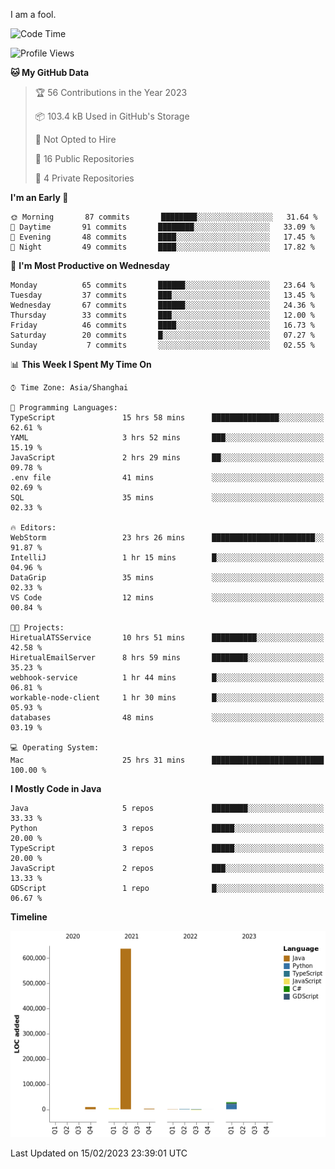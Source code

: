I am a fool.

<!--START_SECTION:waka-->
![Code Time](http://img.shields.io/badge/Code%20Time-75%20hrs%2045%20mins-blue)

![Profile Views](http://img.shields.io/badge/Profile%20Views-17-blue)

**🐱 My GitHub Data** 

> 🏆 56 Contributions in the Year 2023
 > 
> 📦 103.4 kB Used in GitHub's Storage 
 > 
> 🚫 Not Opted to Hire
 > 
> 📜 16 Public Repositories 
 > 
> 🔑 4 Private Repositories  
 > 
**I'm an Early 🐤** 

```text
🌞 Morning       87 commits       ████████░░░░░░░░░░░░░░░░░   31.64 % 
🌆 Daytime       91 commits       ████████░░░░░░░░░░░░░░░░░   33.09 % 
🌃 Evening       48 commits       ████░░░░░░░░░░░░░░░░░░░░░   17.45 % 
🌙 Night         49 commits       ████░░░░░░░░░░░░░░░░░░░░░   17.82 % 

```
📅 **I'm Most Productive on Wednesday** 

```text
Monday          65 commits       ██████░░░░░░░░░░░░░░░░░░░   23.64 % 
Tuesday         37 commits       ███░░░░░░░░░░░░░░░░░░░░░░   13.45 % 
Wednesday       67 commits       ██████░░░░░░░░░░░░░░░░░░░   24.36 % 
Thursday        33 commits       ███░░░░░░░░░░░░░░░░░░░░░░   12.00 % 
Friday          46 commits       ████░░░░░░░░░░░░░░░░░░░░░   16.73 % 
Saturday        20 commits       █░░░░░░░░░░░░░░░░░░░░░░░░   07.27 % 
Sunday           7 commits       ░░░░░░░░░░░░░░░░░░░░░░░░░   02.55 % 

```


📊 **This Week I Spent My Time On** 

```text
⌚︎ Time Zone: Asia/Shanghai

💬 Programming Languages: 
TypeScript               15 hrs 58 mins      ███████████████░░░░░░░░░░   62.61 % 
YAML                     3 hrs 52 mins       ███░░░░░░░░░░░░░░░░░░░░░░   15.19 % 
JavaScript               2 hrs 29 mins       ██░░░░░░░░░░░░░░░░░░░░░░░   09.78 % 
.env file                41 mins             ░░░░░░░░░░░░░░░░░░░░░░░░░   02.69 % 
SQL                      35 mins             ░░░░░░░░░░░░░░░░░░░░░░░░░   02.33 % 

🔥 Editors: 
WebStorm                 23 hrs 26 mins      ███████████████████████░░   91.87 % 
IntelliJ                 1 hr 15 mins        █░░░░░░░░░░░░░░░░░░░░░░░░   04.96 % 
DataGrip                 35 mins             ░░░░░░░░░░░░░░░░░░░░░░░░░   02.33 % 
VS Code                  12 mins             ░░░░░░░░░░░░░░░░░░░░░░░░░   00.84 % 

🐱‍💻 Projects: 
HiretualATSService       10 hrs 51 mins      ██████████░░░░░░░░░░░░░░░   42.58 % 
HiretualEmailServer      8 hrs 59 mins       ████████░░░░░░░░░░░░░░░░░   35.23 % 
webhook-service          1 hr 44 mins        █░░░░░░░░░░░░░░░░░░░░░░░░   06.81 % 
workable-node-client     1 hr 30 mins        █░░░░░░░░░░░░░░░░░░░░░░░░   05.93 % 
databases                48 mins             ░░░░░░░░░░░░░░░░░░░░░░░░░   03.19 % 

💻 Operating System: 
Mac                      25 hrs 31 mins      █████████████████████████   100.00 % 

```

**I Mostly Code in Java** 

```text
Java                     5 repos             ████████░░░░░░░░░░░░░░░░░   33.33 % 
Python                   3 repos             █████░░░░░░░░░░░░░░░░░░░░   20.00 % 
TypeScript               3 repos             █████░░░░░░░░░░░░░░░░░░░░   20.00 % 
JavaScript               2 repos             ███░░░░░░░░░░░░░░░░░░░░░░   13.33 % 
GDScript                 1 repo              █░░░░░░░░░░░░░░░░░░░░░░░░   06.67 % 

```


**Timeline**

![Chart not found](https://raw.githubusercontent.com/VeejaLiu/VeejaLiu/master/charts/bar_graph.png) 


 Last Updated on 15/02/2023 23:39:01 UTC
<!--END_SECTION:waka-->

